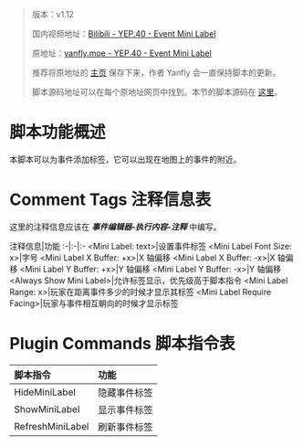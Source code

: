 > 版本：v1.12
>
> 国内视频地址：[Bilibili - YEP.40 - Event Mini Label](https://www.bilibili.com/video/av3174787/#page=45)
>
> 原地址：[yanfly.moe - YEP.40 - Event Mini Label](http://yanfly.moe/2015/12/08/yep-40-event-mini-label/)
> 
> 推荐将原地址的 [主页](http://yanfly.moe/yep/) 保存下来，作者 Yanfly 会一直保持脚本的更新。
> 
> 脚本源码地址可以在每个原地址网页中找到。本节的脚本源码在 [这里](https://www.dropbox.com/s/a69s2cjl0v6h2tg/YEP_EventMiniLabel.js?dl=0)。

# 脚本功能概述

本脚本可以为事件添加标签，它可以出现在地图上的事件的附近。

# Comment Tags 注释信息表

这里的注释信息应该在 ***事件编辑器-执行内容-注释*** 中编写。

注释信息|功能
:-|:-|:-
&lt;Mini Label: text>|设置事件标签
&lt;Mini Label Font Size: x>|字号
&lt;Mini Label X Buffer: +x>|X 轴偏移
&lt;Mini Label X Buffer: -x>|X 轴偏移
&lt;Mini Label Y Buffer: +x>|Y 轴偏移
&lt;Mini Label Y Buffer: -x>|Y 轴偏移
&lt;Always Show Mini Label>|允许标签显示，优先级高于脚本指令
&lt;Mini Label Range: x>|玩家在距离事件多少的时候才显示其标签
&lt;Mini Label Require Facing>|玩家与事件相互朝向的时候才显示标签

# Plugin Commands 脚本指令表

脚本指令|功能
:-|:-
HideMiniLabel            |隐藏事件标签
ShowMiniLabel            |显示事件标签
RefreshMiniLabel          |刷新事件标签

